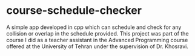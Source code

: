 # course-schedule-checker

A simple app developed in cpp which can schedule and check for any collision or overlap in the schedule provided. This project was part of the course I did as a teacher assistant in the Advanced Programming course offered at the University of Tehran under the supervision of Dr. Khosravi.
